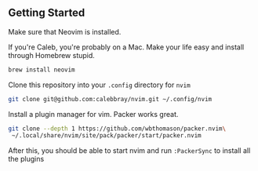 ## Getting Started

Make sure that Neovim is installed.

If you're Caleb, you're probably on a Mac. Make your life easy and install through Homebrew stupid.

```bash
brew install neovim
```

Clone this repository into your `.config` directory for `nvim`

```bash
git clone git@github.com:calebbray/nvim.git ~/.config/nvim
```

Install a plugin manager for vim. Packer works great.

```bash
git clone --depth 1 https://github.com/wbthomason/packer.nvim\
 ~/.local/share/nvim/site/pack/packer/start/packer.nvim

```

After this, you should be able to start nvim and run `:PackerSync` to install all the plugins
